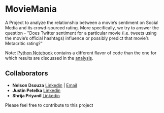 # MovieMania
A Project to analyze the relationship between a movie’s sentiment on Social Media and its crowd-sourced rating. More specifically, we try to answer the question - "Does Twitter sentiment for a particular movie (i.e. tweets using the movie’s official hashtags) influence or possibly predict that movie’s Metacritic rating?"

Note: [Python Notebook](https://github.com/nelson-ds/MovieMania/blob/master/MovieMania.ipynb) contains a different flavor of code than the one for which results are discussed in the [analysis](https://github.com/nelson-ds/MovieMania/blob/master/Analysis.pdf).


## Collaborators
* **Nelson Dsouza** [Linkedin](https://www.linkedin.com/in/nelsondsouza1/) | [Email](mailto:nelsonds@uw.edu)
* **Justin Petelka** [Linkedin](https://www.linkedin.com/in/jpetelka/)
* **Shrija Priyanil** [Linkedin](https://www.linkedin.com/in/shrijapriyanil/)

Please feel free to contribute to this project
